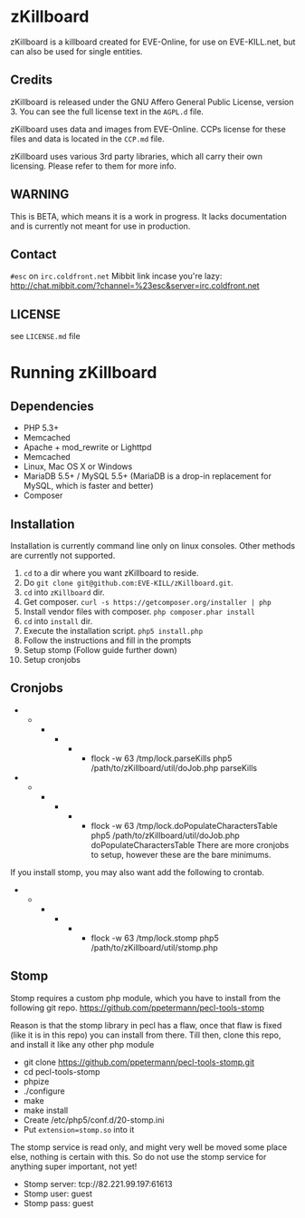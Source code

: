 # zKillboard
zKillboard is a killboard created for EVE-Online, for use on EVE-KILL.net, but can also be used for single entities.

## Credits
zKillboard is released under the GNU Affero General Public License, version 3. You can see the full license text in the `AGPL.d` file.

zKillboard uses data and images from EVE-Online. CCPs license for these files and data is located in the `CCP.md` file.

zKillboard uses various 3rd party libraries, which all carry their own licensing. Please refer to them for more info.

## WARNING
This is BETA, which means it is a work in progress.  It lacks documentation and is currently
not meant for use in production.

## Contact
`#esc` on `irc.coldfront.net`
Mibbit link incase you're lazy: http://chat.mibbit.com/?channel=%23esc&server=irc.coldfront.net

## LICENSE
see `LICENSE.md` file

# Running zKillboard

## Dependencies
- PHP 5.3+
- Memcached
- Apache + mod_rewrite or Lighttpd
- Memcached
- Linux, Mac OS X or Windows
- MariaDB 5.5+ / MySQL 5.5+ (MariaDB is a drop-in replacement for MySQL, which is faster and better)
- Composer 

## Installation
Installation is currently command line only on linux consoles. Other methods are currently not supported.

1. `cd` to a dir where you want zKillboard to reside.
2. Do `git clone git@github.com:EVE-KILL/zKillboard.git`.
3. `cd` into `zKillboard` dir.
4. Get composer. `curl -s https://getcomposer.org/installer | php`
5. Install vendor files with composer. `php composer.phar install`
6. `cd` into `install` dir.
7. Execute the installation script. `php5 install.php`
8. Follow the instructions and fill in the prompts
9. Setup stomp (Follow guide further down)
10. Setup cronjobs

## Cronjobs
- * * * * * flock -w 63 /tmp/lock.parseKills php5 /path/to/zKillboard/util/doJob.php parseKills
- * * * * * flock -w 63 /tmp/lock.doPopulateCharactersTable php5 /path/to/zKillboard/util/doJob.php doPopulateCharactersTable
There are more cronjobs to setup, however these are the bare minimums.

If you install stomp, you may also want add the following to crontab.
- * * * * * flock -w 63 /tmp/lock.stomp php5 /path/to/zKillboard/util/stomp.php

## Stomp
Stomp requires a custom php module, which you have to install from the following git repo.
https://github.com/ppetermann/pecl-tools-stomp

Reason is that the stomp library in pecl has a flaw, once that flaw is fixed (like it is in this repo) you can install from there.
Till then, clone this repo, and install it like any other php module

- git clone https://github.com/ppetermann/pecl-tools-stomp.git
- cd pecl-tools-stomp
- phpize
- ./configure
- make
- make install
- Create /etc/php5/conf.d/20-stomp.ini
- Put `extension=stomp.so` into it

The stomp service is read only, and might very well be moved some place else, nothing is certain with this.
So do not use the stomp service for anything super important, not yet!
- Stomp server: tcp://82.221.99.197:61613
- Stomp user: guest
- Stomp pass: guest
